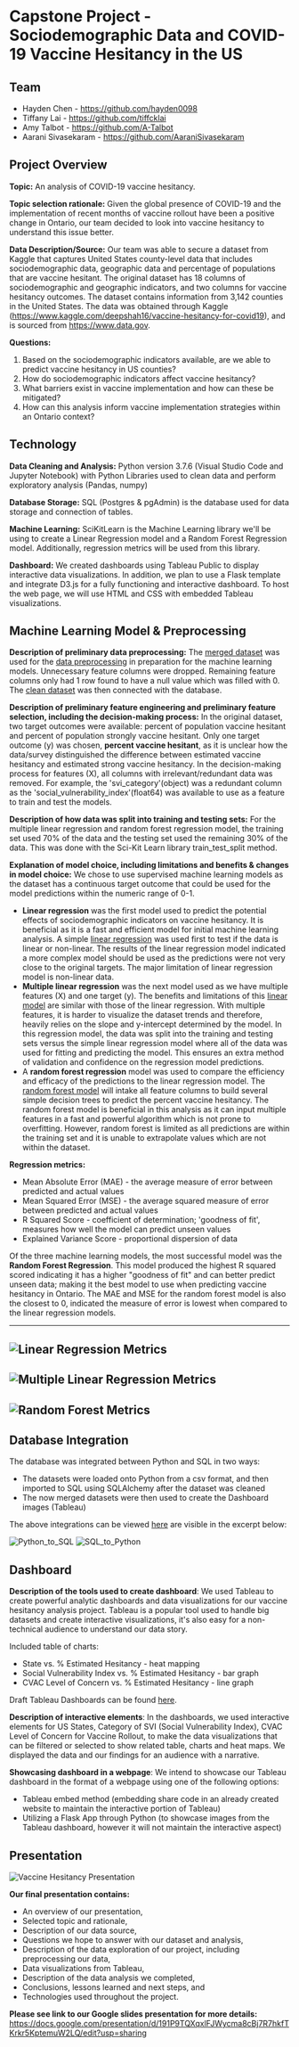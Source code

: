 # Capstone Project - Sociodemographic Data and COVID-19 Vaccine Hesitancy in the US

## Team 
* Hayden Chen - https://github.com/hayden0098
* Tiffany Lai - https://github.com/tiffcklai
* Amy Talbot - https://github.com/A-Talbot
* Aarani Sivasekaram - https://github.com/AaraniSivasekaram 

## Project Overview
**Topic:** An analysis of COVID-19 vaccine hesitancy.

**Topic selection rationale:** Given the global presence of COVID-19 and the implementation of recent months of vaccine rollout have been a positive change in Ontario, our team decided to look into vaccine hesitancy to understand this issue better.

**Data Description/Source:** Our team was able to secure a dataset from Kaggle that captures United States county-level data that includes sociodemographic data, geographic data and percentage of populations that are vaccine hesitant. The original dataset has 18 columns of sociodemographic and geographic indicators, and two columns for vaccine hesitancy outcomes. The dataset contains information from 3,142 counties in the United States. The data was obtained through Kaggle (https://www.kaggle.com/deepshah16/vaccine-hesitancy-for-covid19), and is sourced from https://www.data.gov.

**Questions:**
1. Based on the sociodemographic indicators available, are we able to predict vaccine hesitancy in US counties?
2. How do sociodemographic indicators affect vaccine hesitancy?
3. What barriers exist in vaccine implementation and how can these be mitigated?
4. How can this analysis inform vaccine implementation strategies within an Ontario context?

## Technology
**Data Cleaning and Analysis:** Python version 3.7.6 (Visual Studio Code and Jupyter Notebook) with Python Libraries used to clean data and perform exploratory analysis (Pandas, numpy)

**Database Storage:** SQL (Postgres & pgAdmin) is the database used for data storage and connection of tables.

**Machine Learning:** SciKitLearn is the Machine Learning library we'll be using to create a Linear Regression model and a Random Forest Regression model. Additionally, regression metrics will be used from this library.

**Dashboard:** We created dashboards using Tableau Public to display interactive data visualizations. In addition, we plan to use a Flask template and integrate D3.js for a fully functioning and interactive dashboard. To host the web page, we will use HTML and CSS with embedded Tableau visualizations.

## Machine Learning Model & Preprocessing 
**Description of preliminary data preprocessing:** The [merged dataset](Resources/merged_Vaccine_Hesitancy.csv) was used for the [data preprocessing](preprocessing_dataset.ipynb) in preparation for the machine learning models. Unnecessary feature columns were dropped. Remaining feature columns only had 1 row found to have a null value which was filled with 0. The [clean dataset](Resources/vaccine_hesitancy_clean.csv) was then connected with the database. 

**Description of preliminary feature engineering and preliminary feature selection, including the decision-making process:** In the original dataset, two target outcomes were available: percent of population vaccine hesitant and percent of population strongly vaccine hesitant. Only one target outcome (y) was chosen, **percent vaccine hesitant**, as it is unclear how the data/survey distinguished the difference between estimated vaccine hesitancy and estimated strong vaccine hesitancy. In the decision-making process for features (X), all columns with irrelevant/redundant data was removed. For example, the 'svi_category'(object) was a redundant column as the 'social_vulnerability_index'(float64) was available to use as a feature to train and test the models. 

**Description of how data was split into training and testing sets:** For the multiple linear regression and random forest regression model, the training set used 70% of the data and the testing set used the remaining 30% of the data. This was done with the Sci-Kit Learn library train_test_split method. 

**Explanation of model choice, including limitations and benefits & changes in model choice:** We chose to use supervised machine learning models as the dataset has a continuous target outcome that could be used for the model predictions within the numeric range of 0-1. 
* **Linear regression** was the first model used to predict the potential effects of sociodemographic indicators on vaccine hesitancy. It is beneficial as it is a fast and efficient model for initial machine learning analysis. A simple [linear regression](linear_regression.ipynb) was used first to test if the data is linear or non-linear. The results of the linear regression model indicated a more complex model should be used as the predictions were not very close to the original targets. The major limitation of linear regression model is non-linear data. 
* **Multiple linear regression** was the next model used as we have multiple features (X) and one target (y). The benefits and limitations of this [linear model](multiple_linear_regression.ipynb) are similar with those of the linear regression. With multiple features, it is harder to visualize the dataset trends and therefore, heavily relies on the slope and y-intercept determined by the model. In this regression model, the data was split into the training and testing sets versus the simple linear regression model where all of the data was used for fitting and predicting the model. This ensures an extra method of validation and confidence on the regression model predictions.
* A **random forest regression** model was used to compare the efficiency and efficacy of the predictions to the linear regression model. The [random forest model](random_forest_regression.ipynb) will intake all feature columns to build several simple decision trees to predict the percent vaccine hesitancy. The random forest model is beneficial in this analysis as it can input multiple features in a fast and powerful algorithm which is not prone to overfitting. However, random forest is limited as all predictions are within the training set and it is unable to extrapolate values which are not within the dataset.

**Regression metrics:** 
* Mean Absolute Error (MAE) - the average measure of error between predicted and actual values 
* Mean Squared Error (MSE) - the average squared measure of error between predicted and actual values 
* R Squared Score - coefficient of determination; 'goodness of fit', measures how well the model can predict unseen values
* Explained Variance Score - proportional dispersion of data

Of the three machine learning models, the most successful model was the **Random Forest Regression**. This model produced the highest R squared scored indicating it has a higher "goodness of fit" and can better predict unseen data; making it the best model to use when predicting vaccine hesitancy in Ontario. The MAE and MSE for the random forest model is also the closest to 0, indicated the measure of error is lowest when compared to the linear regression models. 

-------------------------------------------------------------------------
![Linear Regression Metrics](Resources/linear_regression_metrics.png)
-------------------------------------------------------------------------
![Multiple Linear Regression Metrics](Resources/multiple_regression_metrics.png)
-------------------------------------------------------------------------
![Random Forest Metrics](Resources/random_forest_metrics.png)
-------------------------------------------------------------------------

## Database Integration

The database was integrated between Python and SQL in two ways:

* The datasets were loaded onto Python from a csv format, and then imported to SQL using SQLAlchemy after the dataset was cleaned
* The now merged datasets were then used to create the Dashboard images (Tableau)

The above integrations can be viewed [here](preprocessing_dataset.ipynb) are visible in the excerpt below:

![Python_to_SQL](/Resources/Python_to_SQL.jpeg)
![SQL_to_Python](/Resources/SQL_to_Python.jpeg)

## Dashboard
**Description of the tools used to create dashboard**:
We used Tableau to create powerful analytic dashboards and data visualizations for our vaccine hesitancy analysis project. Tableau is a popular tool used to handle big datasets and create interactive visualizations, it's also easy for a non-technical audience to understand our data story.

Included table of charts:
* State vs. % Estimated Hesitancy - heat mapping
* Social Vulnerability Index vs. % Estimated Hesitancy - bar graph
* CVAC Level of Concern vs. % Estimated Hesitancy - line graph

Draft Tableau Dashboards can be found [here](Vaccine_Hesitancy_Project.twbx).

**Description of interactive elements**:
In the dashboards, we used interactive elements for US States, Category of SVI (Social Vulnerability Index), CVAC Level of Concern for Vaccine Rollout, to make the data visualizations that can be filtered or selected to show related table, charts and heat maps. We displayed the data and our findings for an audience with a narrative.

**Showcasing dashboard in a webpage**:
We intend to showcase our Tableau dashboard in the format of a webpage using one of the following options:
* Tableau embed method (embedding share code in an already created website to maintain the interactive portion of Tableau)
* Utilizing a Flask App through Python (to showcase images from the Tableau dashboard, however it will not maintain the interactive aspect)

## Presentation
![Vaccine Hesitancy Presentation](Resources/Vaccine%20Hesitancy%20Presentation.png)

**Our final presentation contains:**
* An overview of our presentation, 
* Selected topic and rationale,
* Description of our data source,
* Questions we hope to answer with our dataset and analysis,
* Description of the data exploration of our project, including preprocessing our data,
* Data visualizations from Tableau, 
* Description of the data analysis we completed,
* Conclusions, lessons learned and next steps, and
* Technologies used throughout the project.

**Please see link to our Google slides presentation for more details:** https://docs.google.com/presentation/d/191P9TQXqxlFJWycma8cBj7R7hkfTKrkr5KptemuW2LQ/edit?usp=sharing

